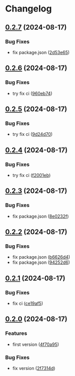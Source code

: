 # Changelog

## [0.2.7](https://github.com/nicepkg/poe2gpt/compare/poe2gpt-v0.2.6...poe2gpt-v0.2.7) (2024-08-17)


### Bug Fixes

* fix package.json ([2d53e65](https://github.com/nicepkg/poe2gpt/commit/2d53e65193ef5bb5e22e51c211cf3da670c7302f))

## [0.2.6](https://github.com/nicepkg/poe2gpt/compare/poe2gpt-v0.2.5...poe2gpt-v0.2.6) (2024-08-17)


### Bug Fixes

* try fix ci ([960eb74](https://github.com/nicepkg/poe2gpt/commit/960eb745814bbfd2a3acb1d0da780b24ceb7784f))

## [0.2.5](https://github.com/nicepkg/poe2gpt/compare/poe2gpt-v0.2.4...poe2gpt-v0.2.5) (2024-08-17)


### Bug Fixes

* try fix ci ([9d24d70](https://github.com/nicepkg/poe2gpt/commit/9d24d701bef0d05d40dfe900849d91ed0f9b9659))

## [0.2.4](https://github.com/nicepkg/poe2gpt/compare/poe2gpt-v0.2.3...poe2gpt-v0.2.4) (2024-08-17)


### Bug Fixes

* try fix ci ([f2001eb](https://github.com/nicepkg/poe2gpt/commit/f2001eb47b7291040e534c64ea849d0f6ca1337f))

## [0.2.3](https://github.com/nicepkg/poe2gpt/compare/poe2gpt-v0.2.2...poe2gpt-v0.2.3) (2024-08-17)


### Bug Fixes

* fix package.json ([8e0232f](https://github.com/nicepkg/poe2gpt/commit/8e0232fbd9c6fd50096a43ee72b06c27ec08a766))

## [0.2.2](https://github.com/nicepkg/poe2gpt/compare/poe2gpt-v0.2.1...poe2gpt-v0.2.2) (2024-08-17)


### Bug Fixes

* fix package.json ([b6626d4](https://github.com/nicepkg/poe2gpt/commit/b6626d4b44d54dd2ce34e4b6ae1342c3852b04ad))
* fix package.json ([94252d6](https://github.com/nicepkg/poe2gpt/commit/94252d6240b863c47e71bcf25ad1412e9fcb06c1))

## [0.2.1](https://github.com/nicepkg/poe2gpt/compare/poe2gpt-v0.2.0...poe2gpt-v0.2.1) (2024-08-17)


### Bug Fixes

* fix ci ([ce19af5](https://github.com/nicepkg/poe2gpt/commit/ce19af596ebfaee83a797df74028ec53f93c7536))

## [0.2.0](https://github.com/nicepkg/poe2gpt/compare/poe2gpt-v0.1.0...poe2gpt-v0.2.0) (2024-08-17)


### Features

* first version ([4f70a95](https://github.com/nicepkg/poe2gpt/commit/4f70a953858c343ece3505fdd1eb43d2ae4143a5))


### Bug Fixes

* fix version ([2f7314d](https://github.com/nicepkg/poe2gpt/commit/2f7314d39c8856eb7af086f05d274ec79f9d8e99))
